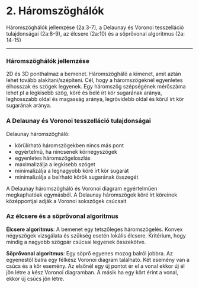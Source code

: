 # 2. Háromszöghálók
Háromszöghálók jellemzése (2a:3-7), a Delaunay és Voronoi tesszelláció tulajdonságai (2a:8-9), az élcsere (2a:10) és a söprővonal algoritmus (2a: 14-15)

---

### Háromszöghálók jellemzése 

2D és 3D ponthalmaz a bemenet. Háromszögháló a kimenet, amit aztán lehet tovább alakítani/szépíteni. Cél, hogy a háromszögeknél egyenletes élhosszak és szögek legyenek. Egy háromszög szépségének mérőszáma lehet pl a legkisebb szög, köré és belé írt kör sugarának aránya, leghosszabb oldal és magasság aránya, legrövidebb oldal és körül írt kör sugarának aránya.

### A Delaunay és Voronoi tesszelláció tulajdonságai

Delaunay háromszögháló:
- körülírható háromszögekben nincs más pont
- egyértelmű, ha nincsenek körnégyszögek
- egyenletes háromszögeloszlás
- maximalizálja a legkisebb szöget
- minimalizálja a legnagyobb köré írt kör sugarát
- minimalizálja a beírható körök sugarának összegét

A Delaunay háromszögháló és Voronoi diagram egyértelműen megkaphatóak egymásból. A Delaunay háromszögek köré írt köreinek középpontjai adják a Voronoi sokszögek csúcsait

### Az élcsere és a söprővonal algoritmus

**Élcsere algoritmus**: A bemenet egy tetszőleges háromszögelés. Konvex négyszögek vizsgálata és szükség esetén lokális élcsere. Kritérium, hogy mindig a nagyobb szögpár csúcsai legyenek összekötve.

**Söprővonal algoritmus**: Egy söprő egyenes mozog balról jobbra. Az egyenestől balra egy félkész Voronoi diagram található. Két esemény van a csúcs és a kör esemény. Az elsőnél egy új pontot ér el a vonal ekkor új él jön létre a kész Voronoi diagramban. A másik ha egy kört érint a vonal, ekkor új csúcs jön létre.
